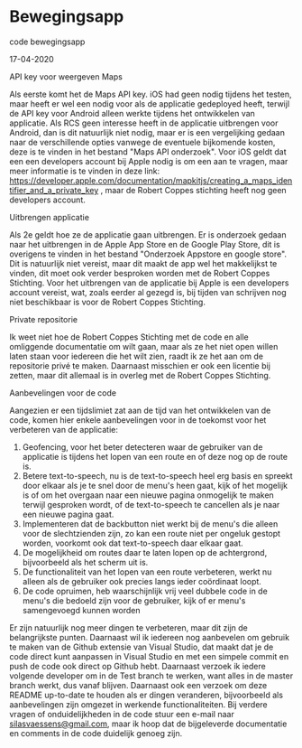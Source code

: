 # Bewegingsapp
code bewegingsapp

17-04-2020

API key voor weergeven Maps

Als eerste komt het de Maps API key. iOS had geen nodig tijdens het testen, maar heeft er wel een nodig voor als de 
applicatie gedeployed heeft, terwijl de API key voor Android alleen werkte tijdens het ontwikkelen van applicatie. Als
RCS geen interesse heeft in de applicatie uitbrengen voor Android, dan is dit natuurlijk niet nodig, maar er is een
vergelijking gedaan naar de verschillende opties vanwege de eventuele bijkomende kosten, deze is te vinden in het bestand
"Maps API onderzoek". Voor iOS geldt dat een een developers account bij Apple nodig is om een aan te vragen, maar meer informatie
is te vinden in deze link: https://developer.apple.com/documentation/mapkitjs/creating_a_maps_identifier_and_a_private_key , maar 
de Robert Coppes stichting heeft nog geen developers account.


Uitbrengen applicatie

Als 2e geldt hoe ze de applicatie gaan uitbrengen. Er is onderzoek gedaan naar het uitbrengen in de Apple App Store en de 
Google Play Store, dit is overigens te vinden in het bestand "Onderzoek Appstore en google store". Dit is natuurlijk niet vereist,
maar dit maakt de app wel het makkelijkst te vinden, dit moet ook verder besproken worden met de Robert Coppes Stichting. Voor
het uitbrengen van de applicatie bij Apple is een developers account vereist, wat, zoals eerder al gezegd is, bij tijden van schrijven
nog niet beschikbaar is voor de Robert Coppes Stichting.

Private repositorie

Ik weet niet hoe de Robert Coppes Stichting met de code en alle omliggende documentatie om wilt gaan, maar als ze het niet open
willen laten staan voor iedereen die het wilt zien, raadt ik ze het aan om de repositorie privé te maken. Daarnaast misschien er ook
een licentie bij zetten, maar dit allemaal is in overleg met de Robert Coppes Stichting.


Aanbevelingen voor de code

Aangezien er een tijdslimiet zat aan de tijd van het ontwikkelen van de code, komen hier enkele aanbevelingen voor in de toekomst
voor het verbeteren van de applicatie:

1. Geofencing, voor het beter detecteren waar de gebruiker van de applicatie is tijdens het lopen van een route en of deze 
nog op de route is.
2. Betere text-to-speech, nu is de text-to-speech heel erg basis en spreekt door elkaar als je te snel door de menu's heen gaat,
kijk of het mogelijk is of om het overgaan naar een nieuwe pagina onmogelijk te maken terwijl gesproken wordt, of de text-to-speech
te cancellen als je naar een nieuwe pagina gaat.
3. Implementeren dat de backbutton niet werkt bij de menu's die alleen voor de slechtzienden zijn, zo kan een route niet per ongeluk 
gestopt worden, voorkomt ook dat text-to-speech daar elkaar gaat.
4. De mogelijkheid om routes daar te laten lopen op de achtergrond, bijvoorbeeld als het scherm uit is.
5. De functionaliteit van het lopen van een route verbeteren, werkt nu alleen als de gebruiker ook precies langs ieder coördinaat
loopt.
6. De code opruimen, heb waarschijnlijk vrij veel dubbele code in de menu's die bedoeld zijn voor de gebruiker, kijk of er menu's 
samengevoegd kunnen worden

Er zijn natuurlijk nog meer dingen te verbeteren, maar dit zijn de belangrijkste punten. Daarnaast wil ik iedereen nog aanbevelen
om gebruik te maken van de Github extensie van Visual Studio, dat maakt dat je de code direct kunt aanpassen in Visual Studio en
met een simpele commit en push de code ook direct op Github hebt. Daarnaast verzoek ik iedere volgende developer om in de Test branch
te werken, want alles in de master branch werkt, dus vanaf blijven. Daarnaast ook een verzoek om deze README up-to-date te houden
als er dingen veranderen, bijvoorbeeld als aanbevelingen zijn omgezet in werkende functionaliteiten. Bij verdere vragen of 
onduidelijkheden in de code stuur een e-mail naar silasvaessens@gmail.com, maar ik hoop dat de bijgeleverde documentatie en comments
in de code duidelijk genoeg zijn.
